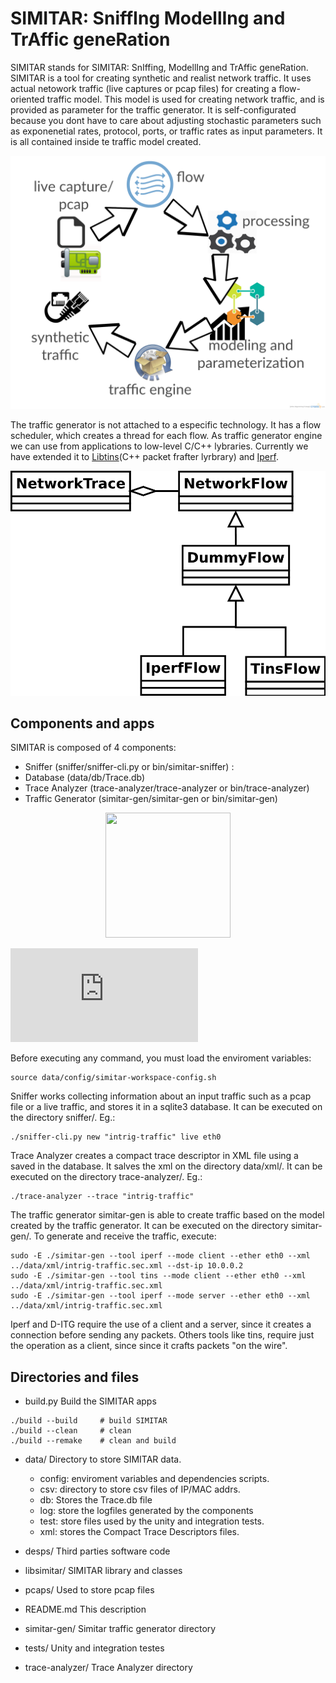 # SIMITAR: SniffIng ModellIng and TrAffic geneRation

SIMITAR stands for SIMITAR: SnIffing, ModellIng and TrAffic geneRation. SIMITAR is a tool for creating synthetic and realist network traffic. It uses actual netowork traffic (live captures or pcap files) for creating a flow-oriented traffic model. This model is used for creating network traffic, and is provided as parameter for the traffic generator. It is self-configurated because you dont have to care about adjusting stochastic parameters such as exponenetial rates, protocol, ports, or traffic rates as input parameters. It is all contained inside te traffic model created.

![](https://github.com/AndersonPaschoalon/ProjetoMestrado/blob/master/SIMITAR/data/misc/digram-project-cycle.png)

The traffic generator is not attached to a especific technology. It has a flow scheduler, which creates a thread for each flow. As traffic generator engine we can use from applications to low-level C/C++ lybraries. Currently we have extended it to [Libtins](http://libtins.github.io/)(C++ packet frafter lyrbrary) and [Iperf](https://iperf.fr/).  

![](https://github.com/AndersonPaschoalon/ProjetoMestrado/blob/master/SIMITAR/data/misc/arch1.svg)


## Components and apps

SIMITAR is composed of 4 components:

- Sniffer (sniffer/sniffer-cli.py or bin/simitar-sniffer) : 
- Database (data/db/Trace.db)
- Trace Analyzer (trace-analyzer/trace-analyzer or bin/trace-analyzer)
- Traffic Generator (simitar-gen/simitar-gen or bin/simitar-gen)

<p align="center">
  <img width="200" height="200" src="blob:null/7f9a8c2c-9976-4801-92e4-fa13969c0fc1">
</p>


![](https://github.com/AndersonPaschoalon/ProjetoMestrado/blob/master/SIMITAR/data/misc/architecture-diagram.pdf)

Before executing any command, you must load the enviroment variables:
```
source data/config/simitar-workspace-config.sh
```
Sniffer works collecting information about an input traffic such as a pcap file
or a live traffic, and stores it in a sqlite3 database. It can be executed on
the directory sniffer/. Eg.:
```
./sniffer-cli.py new "intrig-traffic" live eth0
```
Trace Analyzer creates a compact trace descriptor in XML file using a saved 
in the database. It salves the xml on the directory data/xml/. It can be 
executed on the directory trace-analyzer/. Eg.:
```
./trace-analyzer --trace "intrig-traffic"
```
The traffic generator simitar-gen is able to create traffic based on the model
created by the traffic generator. It can be executed on the directory 
simitar-gen/. To generate and receive the traffic, execute:
```
sudo -E ./simitar-gen --tool iperf --mode client --ether eth0 --xml ../data/xml/intrig-traffic.sec.xml --dst-ip 10.0.0.2
sudo -E ./simitar-gen --tool tins --mode client --ether eth0 --xml ../data/xml/intrig-traffic.sec.xml
sudo -E ./simitar-gen --tool iperf --mode server --ether eth0 --xml ../data/xml/intrig-traffic.sec.xml
```
Iperf and D-ITG  require the use of a client and a server, since it creates a 
connection before sending any packets. Others tools like tins, require
just the operation as a client, since since it crafts packets "on the wire".

## Directories and files



- build.py 
Build the SIMITAR apps
```
./build --build		# build SIMITAR
./build --clean		# clean 
./build --remake	# clean and build
```

- data/
Directory to store SIMITAR data.
	* config: enviroment variables and dependencies scripts.
	* csv: directory to store csv files of IP/MAC addrs.
	* db: Stores the Trace.db file
	* log: store the logfiles generated by the components
	* test: store files used by the unity and integration tests.
	* xml: stores the Compact Trace Descriptors files.

- desps/
Third parties software code

- libsimitar/
SIMITAR library and classes

- pcaps/
Used to store pcap files

- README.md
This description

- simitar-gen/
Simitar traffic generator directory

- tests/
Unity and integration testes

- trace-analyzer/
Trace Analyzer directory










